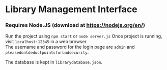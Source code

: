 # Library Management Interface

### Requires Node.JS (download at https://nodejs.org/en/)
Run the project using `npm start` or `node server.js`
   Once project is running, visit `localhost:12345` in a web browser.  
   The username and password for the login page are `admin` and `pleasedontdeductpointsforbadsecurity`.

   The database is kept in `librarydatabase.json`.